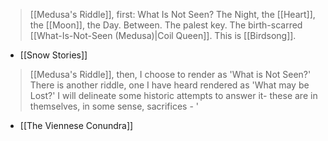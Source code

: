> [[Medusa's Riddle]], first: What Is Not Seen? The Night, the [[Heart]], the [[Moon]], the Day. 
> Between.
> The palest key. The birth-scarred [[What-Is-Not-Seen (Medusa)|Coil Queen]]. This is [[Birdsong]].
- [[Snow Stories]]

> [[Medusa's Riddle]], then, I choose to render as 'What is Not Seen?' There is another riddle, one I have heard rendered as 'What may be Lost?' I will delineate some historic attempts to answer it- these are in themselves, in some sense, sacrifices - '
- [[The Viennese Conundra]]
